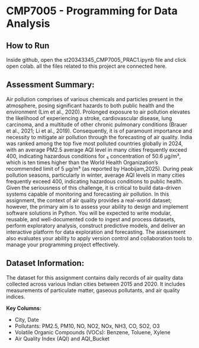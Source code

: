 # CMP7005 - Programming for Data Analysis
## How to Run
Inside github, open the st20343345_CMP7005_PRAC1.ipynb file and click open colab. all the files related to this project are connected here.

## Assessment Summary: 
Air pollution comprises of various chemicals and particles present in the atmosphere, posing significant hazards to both public health and the environment (Lim et al., 2020). Prolonged exposure to air pollution elevates the likelihood of experiencing a stroke, cardiovascular disease, lung carcinoma, and a multitude of other chronic pulmonary conditions (Brauer et al., 2021; Li et al., 2019). Consequently, it is of paramount importance and necessity to mitigate air pollution through the forecasting of air quality. India was ranked among the top five most polluted countries globally in 2024, with an average PM2.5 average AQI level in many cities frequently exceed 400, indicating hazardous conditions for ₅ concentration of 50.6 µg/m³, which is ten times higher than the World Health Organization’s 
recommended limit of 5 µg/m³ (as reported by Haobijam,2025). During peak pollution seasons, particularly in winter, average AQI levels in many cities frequently exceed 400, indicating hazardous conditions to public health. Given the seriousness of this challenge, it is critical to build data-driven systems capable of monitoring and forecasting air pollution. In this assignment, the context of air quality provides a real-world dataset; however, the primary aim is to assess your ability to design and implement software solutions in Python. You will be expected to write modular, reusable, and well-documented code to ingest and process datasets, perform exploratory analysis, construct predictive models, and deliver an interactive platform for data exploration and forecasting. The assessment also evaluates your ability to apply version control and collaboration tools to manage your programming project effectively. 

## Dataset Information: 
The dataset for this assignment contains daily records of air quality data collected across various Indian cities between 2015 and 2020. It includes measurements of particulate matter, gaseous pollutants, and air quality indices. 

**Key Columns:** 
- City, Date 
- Pollutants: PM2.5, PM10, NO, NO2, NOx, NH3, CO, SO2, O3 
- Volatile Organic Compounds (VOCs): Benzene, Toluene, Xylene 
- Air Quality Index (AQI) and AQI_Bucket 
